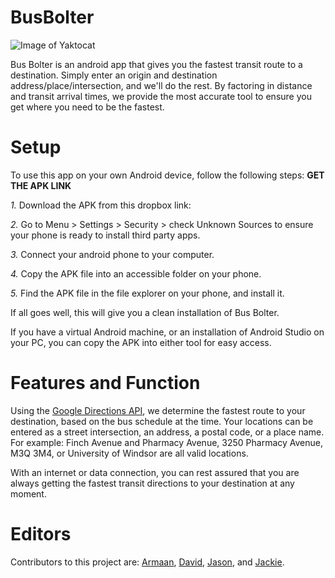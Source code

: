 # BusBolter
![Image of Yaktocat](https://cdn.discordapp.com/attachments/654163350544187393/693680981114093628/app_logo.png)

Bus Bolter is an android app that gives you the fastest transit route to a destination. Simply enter an origin and destination address/place/intersection, and we'll do the rest. By factoring in distance and transit arrival times, we provide the most accurate tool to ensure you get where you need to be the fastest.

# Setup
To use this app on your own Android device, follow the following steps: **GET THE APK LINK**

*1.* Download the APK from this dropbox link:

*2.* Go to Menu > Settings > Security > check Unknown Sources to ensure your phone is ready to install third party apps.

*3.* Connect your android phone to your computer.

*4.* Copy the APK file into an accessible folder on your phone.

*5.* Find the APK file in the file explorer on your phone, and install it.

If all goes well, this will give you a clean installation of Bus Bolter.

If you have a virtual Android machine, or an installation of Android Studio on your PC, you can copy the APK into either tool for easy access. 

# Features and Function

Using the [Google Directions API](https://developers.google.com/maps/documentation/directions/intro#TravelModes), we determine the fastest route to your destination, based on the bus schedule at the time. Your locations can be entered as a street intersection, an address, a postal code, or a place name. For example: Finch Avenue and Pharmacy Avenue, 3250 Pharmacy Avenue, M3Q 3M4, or University of Windsor are all valid locations. 

With an internet or data connection, you can rest assured that you are always getting the fastest transit directions to your destination at any moment. 


# Editors

Contributors to this project are: [Armaan](https://github.com/armaan-n), [David](https://github.com/theSlimeRancher), [Jason](https://github.com/Jasonzhang03business), and [Jackie](https://github.com/Luigimash/).
